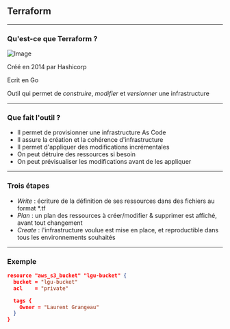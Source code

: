 ## Terraform

----

### Qu'est-ce que Terraform ?

![Image](https://i.pinimg.com/originals/f4/54/15/f45415270449af33c39dcb1e8af5a62a.png)

Créé en 2014 par Hashicorp

Ecrit en Go

Outil qui permet de *construire*, *modifier* et *versionner* une infrastructure

----

### Que fait l'outil ?

- Il permet de provisionner une infrastructure As Code
- Il assure la création et la cohérence d'infrastructure
- Il permet d'appliquer des modifications incrémentales
- On peut détruire des ressources si besoin
- On peut prévisualiser les modifications avant de les appliquer

----

### Trois étapes

- *Write* : écriture de la définition de ses ressources dans des fichiers au format *.tf
- *Plan* : un plan des ressources à créer/modifier & supprimer est affiché, avant tout changement
- *Create* : l'infrastructure voulue est mise en place, et reproductible dans tous les environnements souhaités

----

### Exemple

```json
resource "aws_s3_bucket" "lgu-bucket" {
  bucket = "lgu-bucket"
  acl    = "private"

  tags {
    Owner = "Laurent Grangeau"
  }
}
```

